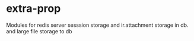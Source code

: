 # extra-prop

Modules for redis server sesssion storage and ir.attachment storage in db. and large file storage to db 
